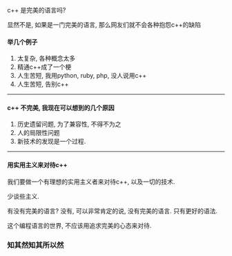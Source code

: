 c++ 是完美的语言吗? 

显然不是, 如果是一门完美的语言, 那么网友们就不会各种抱怨c++的缺陷

#### 举几个例子
1. 太复杂, 各种概念太多
2. 精通c++成了一个梗
3. 人生苦短, 我用python, ruby, php, 没人说用c++
4. 人生苦短, 告别c++

----

#### c++ 不完美, 我现在可以想到的几个原因
1. 历史遗留问题, 为了兼容性, 不得不为之
2. 人的局限性问题
3. 新技术的发现是一个过程.

----
#### 用实用主义来对待c++

我们要做一个有理想的实用主义者来对待c++, 以及一切的技术.

少谈些主义.

有没有完美的语言? 没有, 可以非常肯定的说, 没有完美的语言. 只有更好的语法.

这个编程语言的世界, 不应该用追求完美的心态来对待.

### 知其然知其所以然

